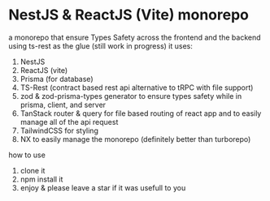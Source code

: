 # NestJS & ReactJS (Vite) monorepo

a monorepo that ensure Types Safety across the frontend and the backend using ts-rest as the glue
(still work in progress)
it uses:

1. NestJS
2. ReactJS (vite)
3. Prisma (for database)
4. TS-Rest (contract based rest api alternative to tRPC with file support)
5. zod & zod-prisma-types generator to ensure types safety while in prisma, client, and server
6. TanStack router & query for file based routing of react app and to easily manage all of the api request
7. TailwindCSS for styling
8. NX to easily manage the monorepo (definitely better than turborepo)

how to use
1. clone it
2. npm install it
3. enjoy & please leave a star if it was usefull to you
